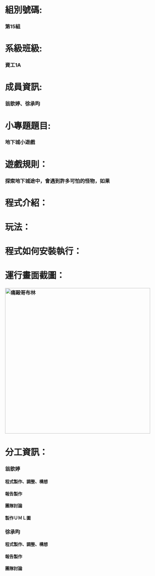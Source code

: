 <body>
<h1>組別號碼:</h1>
<h3>第15組</h3>

<h1>系級班級:</h1>
<h3>資工1A</h3>

<h1>成員資訊:</h1>
<h3>翁歆婷、徐承昀</h3>

<h1>小專題題目:</h1>
<h3>地下城小遊戲</h3>

<h1>遊戲規則：</h1>
<h3>探索地下城途中，會遇到許多可怕的怪物，如果</h3>

<h1>程式介紹：</h1>
<h3></h3>

<h1>玩法：</h1>
<h3></h3>

<h1>程式如何安裝執行：</h1>
<h3></h3>

<h1>運行畫面截圖：</h1>
<h3>
<img width="476" alt="痛毆哥布林" src="https://github.com/user-attachments/assets/8408398c-90d1-4c6e-9f7d-7d6090bf6961" />
</h3>

<h1>分工資訊：</h1>

<h3>翁歆婷</h3>
<h4>程式製作、調整、構想</h4>
<h4>報告製作</h4>
<h4>團隊討論</h4>
<h4>製作ＵＭＬ圖</h4>

<h3>徐承昀</h3>
<h4>程式製作、調整、構想</h4>
<h4>報告製作</h4>
<h4>團隊討論</h4>

</body>
